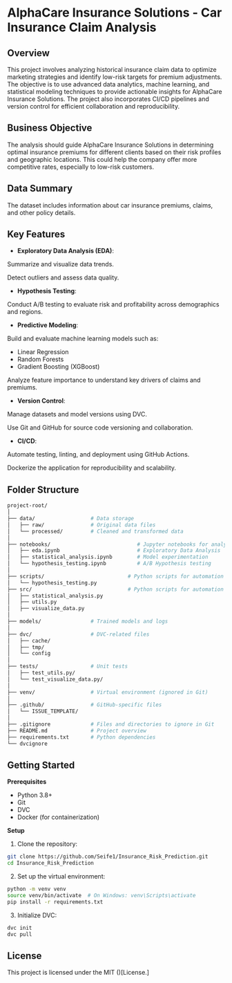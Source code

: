 # AlphaCare Insurance Solutions - Car Insurance Claim Analysis

## Overview
This project involves analyzing historical insurance claim data to optimize marketing strategies and identify low-risk targets for premium adjustments. The objective is to use advanced data analytics, machine learning, and statistical modeling techniques to provide actionable insights for AlphaCare Insurance Solutions. The project also incorporates CI/CD pipelines and version control for efficient collaboration and reproducibility.

## Business Objective
The analysis should guide AlphaCare Insurance Solutions in determining optimal insurance premiums for different clients based on their risk profiles and geographic locations. This could help the company offer more competitive rates, especially to low-risk customers.

## Data Summary
The dataset includes information about car insurance premiums, claims, and other policy details.

## Key Features
- **Exploratory Data Analysis (EDA)**:

Summarize and visualize data trends.

Detect outliers and assess data quality.
- **Hypothesis Testing**:

Conduct A/B testing to evaluate risk and profitability across demographics and regions.
- **Predictive Modeling**:

Build and evaluate machine learning models such as:
* Linear Regression
* Random Forests
* Gradient Boosting (XGBoost)

Analyze feature importance to understand key drivers of claims and premiums.
- **Version Control**:

Manage datasets and model versions using DVC.

Use Git and GitHub for source code versioning and collaboration.
- **CI/CD**:

Automate testing, linting, and deployment using GitHub Actions.

Dockerize the application for reproducibility and scalability.

## Folder Structure
```bash
project-root/
│
├── data/                  # Data storage
│   ├── raw/               # Original data files
│   └── processed/         # Cleaned and transformed data
│
├── notebooks/                            # Jupyter notebooks for analysis
│   ├── eda.ipynb                         # Exploratory Data Analysis
│   ├── statistical_analysis.ipynb        # Model experimentation
│   └── hypothesis_testing.ipynb          # A/B Hypothesis testing
│
├── scripts/                           # Python scripts for automation
│   └── hypothesis_testing.py
├── src/                               # Python scripts for automation
│   ├── statistical_analysis.py
│   ├── utils.py
│   ├── visualize_data.py
│
├── models/                # Trained models and logs
│
├── dvc/                   # DVC-related files
│   ├── cache/
│   ├── tmp/
│   └── config
│
├── tests/                 # Unit tests
│   ├── test_utils.py/
│   └── test_visualize_data.py/
│
├── venv/                  # Virtual environment (ignored in Git)
│
├── .github/               # GitHub-specific files
│   └── ISSUE_TEMPLATE/
│
├── .gitignore             # Files and directories to ignore in Git
├── README.md              # Project overview
├── requirements.txt       # Python dependencies
└── dvcignore              
```

## Getting Started
**Prerequisites**

- Python 3.8+
- Git
- DVC
- Docker (for containerization)

**Setup**

1. Clone the repository:
```bash
git clone https://github.com/Seife1/Insurance_Risk_Prediction.git
cd Insurance_Risk_Prediction
```

2. Set up the virtual environment:
```bash
python -m venv venv
source venv/bin/activate  # On Windows: venv\Scripts\activate
pip install -r requirements.txt
```

3. Initialize DVC:
```bash
dvc init
dvc pull
```

## License
This project is licensed under the MIT ()[License.]
